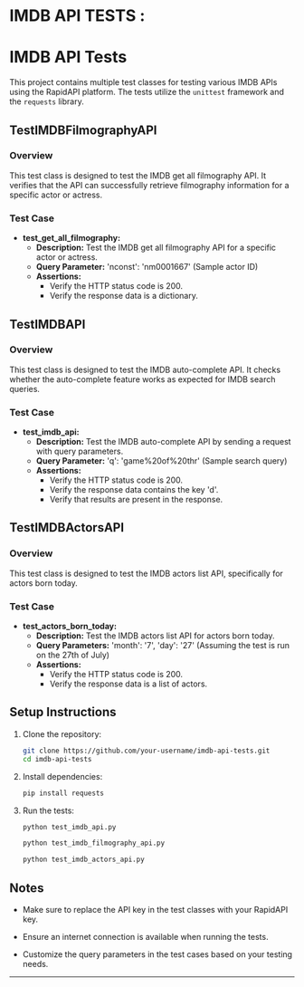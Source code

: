 # IMDB API TESTS :

# IMDB API Tests

This project contains multiple test classes for testing various IMDB APIs using the RapidAPI platform. The tests utilize the `unittest` framework and the `requests` library.

## TestIMDBFilmographyAPI

### Overview

This test class is designed to test the IMDB get all filmography API. It verifies that the API can successfully retrieve filmography information for a specific actor or actress.

### Test Case

- **test_get_all_filmography:**
  - **Description:** Test the IMDB get all filmography API for a specific actor or actress.
  - **Query Parameter:** 'nconst': 'nm0001667' (Sample actor ID)
  - **Assertions:**
    - Verify the HTTP status code is 200.
    - Verify the response data is a dictionary.

## TestIMDBAPI

### Overview

This test class is designed to test the IMDB auto-complete API. It checks whether the auto-complete feature works as expected for IMDB search queries.

### Test Case

- **test_imdb_api:**
  - **Description:** Test the IMDB auto-complete API by sending a request with query parameters.
  - **Query Parameter:** 'q': 'game%20of%20thr' (Sample search query)
  - **Assertions:**
    - Verify the HTTP status code is 200.
    - Verify the response data contains the key 'd'.
    - Verify that results are present in the response.

## TestIMDBActorsAPI

### Overview

This test class is designed to test the IMDB actors list API, specifically for actors born today.

### Test Case

- **test_actors_born_today:**
  - **Description:** Test the IMDB actors list API for actors born today.
  - **Query Parameters:** 'month': '7', 'day': '27' (Assuming the test is run on the 27th of July)
  - **Assertions:**
    - Verify the HTTP status code is 200.
    - Verify the response data is a list of actors.

## Setup Instructions

1. Clone the repository:

    ```bash
    git clone https://github.com/your-username/imdb-api-tests.git
    cd imdb-api-tests
    ```

2. Install dependencies:

    ```bash
    pip install requests
    ```

3. Run the tests:

    ```bash
    python test_imdb_api.py
    ```

    ```bash
    python test_imdb_filmography_api.py
    ```

    ```bash
    python test_imdb_actors_api.py
    ```

## Notes

- Make sure to replace the API key in the test classes with your RapidAPI key.

- Ensure an internet connection is available when running the tests.

- Customize the query parameters in the test cases based on your testing needs.

---

